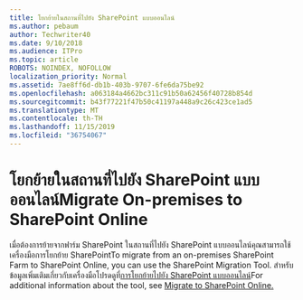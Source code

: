 ```yaml
---
title: โยกย้ายในสถานที่ไปยัง SharePoint แบบออนไลน์
ms.author: pebaum
author: Techwriter40
ms.date: 9/10/2018
ms.audience: ITPro
ms.topic: article
ROBOTS: NOINDEX, NOFOLLOW
localization_priority: Normal
ms.assetid: 7ae8ff6d-db1b-403b-9707-6fe6da75be92
ms.openlocfilehash: a063184a4662bc311c91b50a62456f40728b854d
ms.sourcegitcommit: b43f77221f47b50c41197a448a9c26c423ce1ad5
ms.translationtype: MT
ms.contentlocale: th-TH
ms.lasthandoff: 11/15/2019
ms.locfileid: "36754067"
---
```

# <a name="migrate-on-premises-to-sharepoint-online"></a><span data-ttu-id="a08ae-102">โยกย้ายในสถานที่ไปยัง SharePoint แบบออนไลน์</span><span class="sxs-lookup"><span data-stu-id="a08ae-102">Migrate On-premises to SharePoint Online</span></span>

<span data-ttu-id="a08ae-103">เมื่อต้องการย้ายจากฟาร์ม SharePoint ในสถานที่ไปยัง SharePoint แบบออนไลน์คุณสามารถใช้เครื่องมือการโยกย้าย SharePoint</span><span class="sxs-lookup"><span data-stu-id="a08ae-103">To migrate from an on-premises SharePoint Farm to SharePoint Online, you can use the SharePoint Migration Tool.</span></span> <span data-ttu-id="a08ae-104">สำหรับข้อมูลเพิ่มเติมเกี่ยวกับเครื่องมือโปรดดูที่[การโยกย้ายไปยัง SharePoint แบบออนไลน์](https://go.microsoft.com/fwlink/?linkid=2019574)</span><span class="sxs-lookup"><span data-stu-id="a08ae-104">For additional information about the tool, see [Migrate to SharePoint Online.](https://go.microsoft.com/fwlink/?linkid=2019574)</span></span>
  

